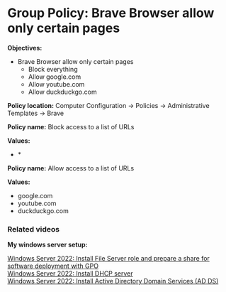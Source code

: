 # Group Policy: Brave Browser allow only certain pages

<b>Objectives:</b>

* Brave Browser allow only certain pages
    * Block everything
    * Allow google.com
    * Allow youtube.com
    * Allow duckduckgo.com

<b>Policy location:</b> Computer Configuration -> Policies -> Administrative Templates -> Brave

<b>Policy name:</b> Block access to a list of URLs

<b>Values:</b>

* \*

<b>Policy name:</b> Allow access to a list of URLs

<b>Values:</b> 

* google.com
* youtube.com
* duckduckgo.com

### Related videos

<b>My windows server setup:</b> <br />

[Windows Server 2022: Install File Server role and prepare a share for software deployment with GPO](https://youtu.be/jEWSdC2qwyA) <br />
[Windows Server 2022: Install DHCP server](https://youtu.be/8n0MD9stQis) <br />
[Windows Server 2022: Install Active Directory Domain Services (AD DS)](https://youtu.be/1cYewbW3Tl0) <br />